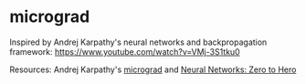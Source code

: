 # micrograd
Inspired by Andrej Karpathy's neural networks and backpropagation framework: https://www.youtube.com/watch?v=VMj-3S1tku0

Resources: Andrej Karpathy's [micrograd](https://github.com/karpathy/micrograd) and [Neural Networks: Zero to Hero](https://github.com/karpathy/nn-zero-to-hero)

